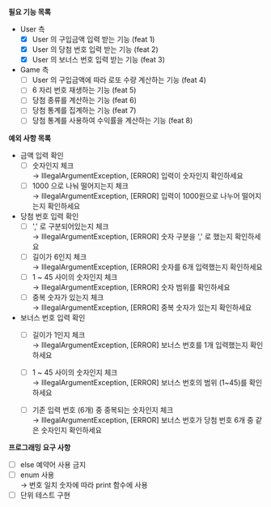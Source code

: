 **필요 기능 목록**
- User 측
  - [x] User 의 구입금액 입력 받는 기능 (feat 1)
  - [x] User 의 당첨 번호 입력 받는 기능 (feat 2)
  - [x] User 의 보너스 번호 입력 받는 기능 (feat 3)
- Game 측
  - [ ] User 의 구입금액에 따라 로또 수량 계산하는 기능 (feat 4)
  - [ ] 6 자리 번호 재생하는 기능 (feat 5)
  - [ ] 당첨 종류를 계산하는 기능 (feat 6)
  - [ ] 당첨 통계를 집계하는 기능 (feat 7)
  - [ ] 당첨 통계를 사용하여 수익률을 계산하는 기능 (feat 8)

**예외 사항 목록**
- 금액 입력 확인  
  - [ ] 숫자인지 체크  
    &rarr; IllegalArgumentException, [ERROR] 입력이 숫자인지 확인하세요  
  - [ ] 1000 으로 나눠 떨어지는지 체크  
    &rarr; IllegalArgumentException, [ERROR] 입력이 1000원으로 나누어 떨어지는지 확인하세요
- 당첨 번호 입력 확인  
  - [ ] ',' 로 구분되어있는지 체크  
    &rarr; IllegalArgumentException, [ERROR] 숫자 구분을 ',' 로 했는지 확인하세요
  - [ ] 길이가 6인지 체크  
    &rarr; IllegalArgumentException, [ERROR] 숫자를 6개 입력했는지 확인하세요
  - [ ] 1 ~ 45 사이의 숫자인지 체크  
    &rarr; IllegalArgumentException, [ERROR] 숫자 범위를 확인하세요
  - [ ] 중복 숫자가 있는지 체크  
    &rarr; IllegalArgumentException, [ERROR] 중복 숫자가 있는지 확인하세요
- 보너스 번호 입력 확인
  - [ ] 길이가 1인지 체크  
    &rarr; IllegalArgumentException, [ERROR] 보너스 번호를 1개 입력했는지 확인하세요
  - [ ] 1 ~ 45 사이의 숫자인지 체크  
    &rarr; IllegalArgumentException, [ERROR] 보너스 번호의 범위 (1~45)를 확인하세요
  - [ ] 기존 입력 번호 (6개) 중 중복되는 숫자인지 체크  
    &rarr; IllegalArgumentException, [ERROR] 보너스 번호가 당첨 번호 6개 중 같은 숫자인지 확인하세요


**프로그래밍 요구 사항**
- [ ] else 예약어 사용 금지
- [ ] enum 사용  
  &rarr; 번호 일치 숫자에 따라 print 함수에 사용
- [ ] 단위 테스트 구현